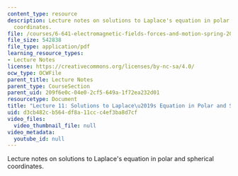 ```yaml
---
content_type: resource
description: Lecture notes on solutions to Laplace's equation in polar and spherical
  coordinates.
file: /courses/6-641-electromagnetic-fields-forces-and-motion-spring-2005/d3cb482cb564df8a11ccc4ef3ba8d7cf_lecture11.pdf
file_size: 542838
file_type: application/pdf
learning_resource_types:
- Lecture Notes
license: https://creativecommons.org/licenses/by-nc-sa/4.0/
ocw_type: OCWFile
parent_title: Lecture Notes
parent_type: CourseSection
parent_uid: 209f6e0c-04e0-2cf5-649a-1f72ea232d01
resourcetype: Document
title: "Lecture 11: Solutions to Laplace\u2019s Equation in Polar and Spherical Coordinates"
uid: d3cb482c-b564-df8a-11cc-c4ef3ba8d7cf
video_files:
  video_thumbnail_file: null
video_metadata:
  youtube_id: null
---
```

Lecture notes on solutions to Laplace's equation in polar and spherical coordinates.